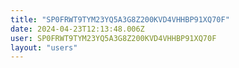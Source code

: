 ```yaml
---
title: "SP0FRWT9TYM23YQ5A3G8Z200KVD4VHHBP91XQ70F"
date: 2024-04-23T12:13:48.006Z
user: SP0FRWT9TYM23YQ5A3G8Z200KVD4VHHBP91XQ70F
layout: "users"
---
```

    